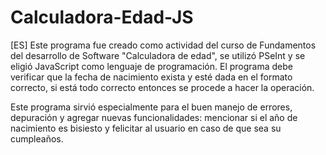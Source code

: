 # Calculadora-Edad-JS
[ES] Este programa fue creado como actividad del curso de Fundamentos del desarrollo de Software "Calculadora de edad", se utilizó PSeInt y se eligió JavaScript como lenguaje de programación. El programa debe verificar que la fecha de nacimiento exista y esté dada en el formato correcto, si está todo correcto entonces se procede a hacer la operación. 

Este programa sirvió especialmente para el buen manejo de errores, depuración y agregar nuevas funcionalidades: mencionar si el año de nacimiento es bisiesto y felicitar al usuario en caso de que sea su cumpleaños.
